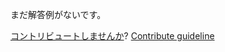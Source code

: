 
まだ解答例がないです。

[コントリビュートしませんか](https://github.com/BFEdev/BFE.dev-solutions/blob/main/question/explain-the-lifecycle-of-vue-instance_ja.md)?  [Contribute guideline](https://github.com/BFEdev/BFE.dev-solutions#how-to-contribute)
